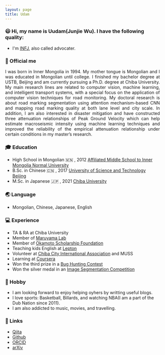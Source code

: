 ```yaml
---
layout: page
title: Udam
---
```


### 😃 Hi, my name is Uudam(Junjie Wu). I have the following quality:

- I'm [INFJ](https://www.16personalities.com/infj-personality), also called advocater.


### 👀 Official me
<p align = "justify">
I was born in Inner Mongolia in 1994. My mother tongue is Mongolian and I was educated in Mongolian until college. I finished my bachelor degree at USTB, Beijing and am currently pursuing a Ph.D. degree at Chiba University. My main research lines are related to computer vision, machine learning, and intelligent transport systems, with a special focus on the application of computer vision techniques for road monitoring. My doctoral research is about road marking segmentation using attention mechanism-based CNN and mapping road marking quality at both lane level and city scale. In addition, I am also interested in disaster mitigation and have constructed three attenuation relationships of Peak Ground Velocity which can help estimate macroseismic intensity using machine learning techniques and improved the reliability of the empirical attenuation relationship under certain conditions in my master’s research.
</p>

### 🎓 Education
- High School in Mongolian 🇲🇳 , 2012 
[Affiliated Middle School to Inner Mongolia Normal University](https://fz.imnu.edu.cn/)  
- B.Sc. in Chinese 🇨🇳 , 2017
[University of Science and Technology Beijing](https://en.ustb.edu.cn/)
- M.Sc. in Japanese 🇯🇵 , 2021
[Chiba University](https://www.chiba-u.ac.jp/e/index.html)

### 🌏 Language
- Mongolian, Chinese, Japanese, English

### 💻 Experience
- TA & RA at Chiba University
- Member of [Maruyama Lab](http://ares.tu.chiba-u.jp/marulab/research/index.html)
- Member of [Okamoto Scholarship Foundation](http://www.osf-family.com/)
- Teaching kids English at [Lepton](https://www.lepton.co.jp/)
- Volunteer at [Chiba City International Association](https://ccia-chiba.or.jp/en/) and MUSS
- Learning at [Coursera](https://www.coursera.org/search?query=deep%20learning&)
- Won the third prize in a [Bug Hunting Contest](https://jdp.chiba-u.jp/c-csirt/contest/bughunt2020/index.html)
- Won the silver medal in an [Image Segmentation Competition](https://www.kaggle.com/chiba1sonny)

### 🎵 Hobby
- I am looking forward to enjoy helping oyhers by writting useful blogs.
- I love sports: Basketball, Billards, and watching NBA(I am a part of the Dub Nation since 2011).
- I am also addicted to music, movies, and travelling.

### 🔗 Links   
- [Qiita](https://qiita.com/chiba1sonny)   
- [Github](https://github.com/chiba1sonny)
- [ORCID](https://orcid.org/0000-0002-3946-940X)
- [arXiv](https://arxiv.org/abs/2111.00220)  
